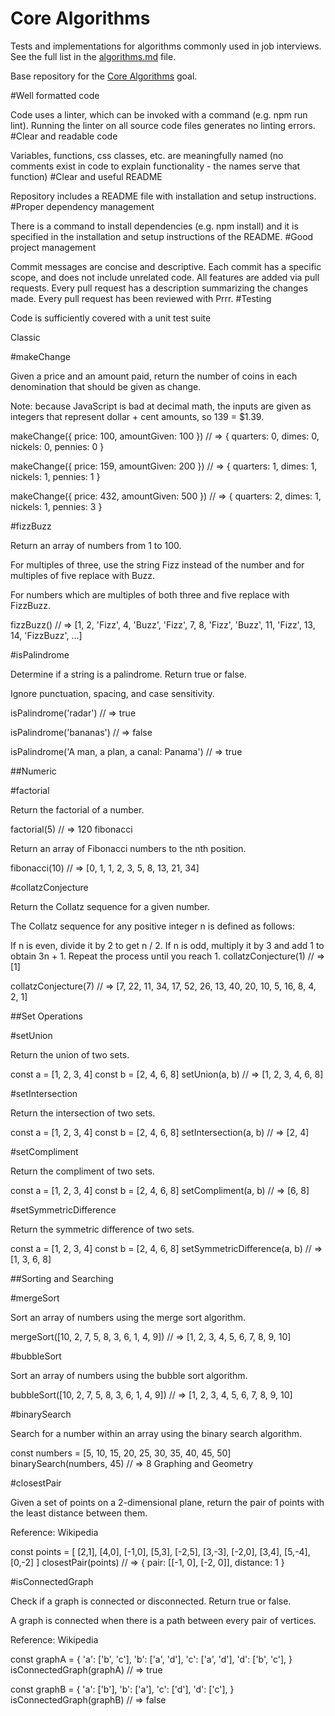 # Core Algorithms

Tests and implementations for algorithms commonly used in job interviews. See the full list in the [algorithms.md](algorithms.md) file.

Base repository for the [Core Algorithms](https://github.com/GuildCrafts/web-development-js/issues/123) goal.

#Well formatted code

 Code uses a linter, which can be invoked with a command (e.g. npm run lint).
 Running the linter on all source code files generates no linting errors.
#Clear and readable code

 Variables, functions, css classes, etc. are meaningfully named (no comments exist in code to explain functionality - the names serve that function)
#Clear and useful README

 Repository includes a README file with installation and setup instructions.
#Proper dependency management

 There is a command to install dependencies (e.g. npm install) and it is specified in the installation and setup instructions of the README.
#Good project management

 Commit messages are concise and descriptive.
 Each commit has a specific scope, and does not include unrelated code.
 All features are added via pull requests.
 Every pull request has a description summarizing the changes made.
 Every pull request has been reviewed with Prrr.
#Testing

 Code is sufficiently covered with a unit test suite

Classic

#makeChange

  Given a price and an amount paid, return the number of coins in each denomination that should be given as change.

  Note: because JavaScript is bad at decimal math, the inputs are given as integers that represent dollar + cent amounts, so 139 = $1.39.

  makeChange({ price: 100, amountGiven: 100 })
  // => { quarters: 0, dimes: 0, nickels: 0, pennies: 0 }

  makeChange({ price: 159, amountGiven: 200 })
  // => { quarters: 1, dimes: 1, nickels: 1, pennies: 1 }

  makeChange({ price: 432, amountGiven: 500 })
  // => { quarters: 2, dimes: 1, nickels: 1, pennies: 3 }

#fizzBuzz

  Return an array of numbers from 1 to 100.

  For multiples of three, use the string Fizz instead of the number and for multiples of five replace with Buzz.

  For numbers which are multiples of both three and five replace with FizzBuzz.

  fizzBuzz()
  // => [1, 2, 'Fizz', 4, 'Buzz', 'Fizz', 7, 8, 'Fizz', 'Buzz', 11, 'Fizz', 13, 14, 'FizzBuzz', ...]

#isPalindrome

  Determine if a string is a palindrome. Return true or false.

  Ignore punctuation, spacing, and case sensitivity.

  isPalindrome('radar')
  // => true

  isPalindrome('bananas')
  // => false

  isPalindrome('A man, a plan, a canal: Panama')
  // => true

##Numeric

#factorial

  Return the factorial of a number.

  factorial(5)
  // => 120
  fibonacci

  Return an array of Fibonacci numbers to the nth position.

  fibonacci(10)
  // => [0, 1, 1, 2, 3, 5, 8, 13, 21, 34]

#collatzConjecture

  Return the Collatz sequence for a given number.

  The Collatz sequence for any positive integer n is defined as follows:

  If n is even, divide it by 2 to get n / 2. If n is odd, multiply it by 3 and add 1 to obtain 3n + 1. Repeat the process until you reach 1.
  collatzConjecture(1)
  // => [1]

  collatzConjecture(7)
  // => [7, 22, 11, 34, 17, 52, 26, 13, 40, 20, 10, 5, 16, 8, 4, 2, 1]

##Set Operations

#setUnion

  Return the union of two sets.

  const a = [1, 2, 3, 4]
  const b = [2, 4, 6, 8]
  setUnion(a, b)
  // => [1, 2, 3, 4, 6, 8]

#setIntersection

  Return the intersection of two sets.

  const a = [1, 2, 3, 4]
  const b = [2, 4, 6, 8]
  setIntersection(a, b)
  // => [2, 4]

#setCompliment

  Return the compliment of two sets.

  const a = [1, 2, 3, 4]
  const b = [2, 4, 6, 8]
  setCompliment(a, b)
  // => [6, 8]

#setSymmetricDifference

  Return the symmetric difference of two sets.

  const a = [1, 2, 3, 4]
  const b = [2, 4, 6, 8]
  setSymmetricDifference(a, b)
  // => [1, 3, 6, 8]

##Sorting and Searching

#mergeSort

  Sort an array of numbers using the merge sort algorithm.

  mergeSort([10, 2, 7, 5, 8, 3, 6, 1, 4, 9])
  // => [1, 2, 3, 4, 5, 6, 7, 8, 9, 10]

#bubbleSort

  Sort an array of numbers using the bubble sort algorithm.

  bubbleSort([10, 2, 7, 5, 8, 3, 6, 1, 4, 9])
  // => [1, 2, 3, 4, 5, 6, 7, 8, 9, 10]

#binarySearch

  Search for a number within an array using the binary search algorithm.

  const numbers = [5, 10, 15, 20, 25, 30, 35, 40, 45, 50]
  binarySearch(numbers, 45)
  // => 8
  Graphing and Geometry

#closestPair

  Given a set of points on a 2-dimensional plane, return the pair of points with the least distance between them.

  Reference: Wikipedia

  const points = [
    [2,1],
    [4,0],
    [-1,0],
    [5,3],
    [-2,5],
    [3,-3],
    [-2,0],
    [3,4],
    [5,-4],
    [0,-2]
  ]
  closestPair(points)
  // => { pair: [[-1, 0], [-2, 0]], distance: 1 }

#isConnectedGraph

  Check if a graph is connected or disconnected. Return true or false.

  A graph is connected when there is a path between every pair of vertices.

  Reference: Wikipedia

  const graphA = {
    'a': ['b', 'c'],
    'b': ['a', 'd'],
    'c': ['a', 'd'],
    'd': ['b', 'c'],
  }
  isConnectedGraph(graphA)
  // => true

  const graphB = {
    'a': ['b'],
    'b': ['a'],
    'c': ['d'],
    'd': ['c'],
  }
  isConnectedGraph(graphB)
  // => false

